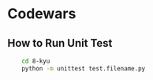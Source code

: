 # Codewars

## How to Run Unit Test

```bash
    cd 8-kyu
    python -m unittest test.filename.py
```
